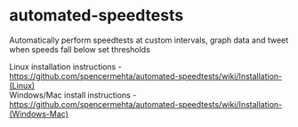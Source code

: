 # automated-speedtests  

Automatically perform speedtests at custom intervals, graph data and tweet when speeds fall below set thresholds  

Linux installation instructions - https://github.com/spencermehta/automated-speedtests/wiki/Installation-(Linux)  
Windows/Mac install instructions - https://github.com/spencermehta/automated-speedtests/wiki/Installation-(Windows-Mac)  
